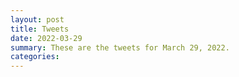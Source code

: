 ```yaml
---
layout: post
title: Tweets
date: 2022-03-29
summary: These are the tweets for March 29, 2022.
categories:
---
```


